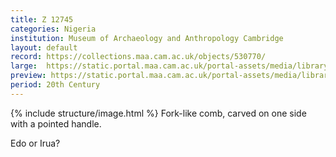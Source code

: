 ```yaml
---
title: Z 12745
categories: Nigeria
institution: Museum of Archaeology and Anthropology Cambridge
layout: default
record: https://collections.maa.cam.ac.uk/objects/530770/
large:  https://static.portal.maa.cam.ac.uk/portal-assets/media/library_images/web/670687_Z_12745_001.jpg
preview: https://static.portal.maa.cam.ac.uk/portal-assets/media/library_images/thumbnail/670687_Z_12745_001.jpg
period: 20th Century
---
```

{% include structure/image.html %}
Fork-like comb, carved on one side with a pointed handle.

Edo or Irua?
